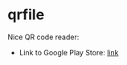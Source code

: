 qrfile
==============

Nice QR code reader:
* Link to Google Play Store: [link](https://play.google.com/store/apps/details?id=me.scan.android.client)